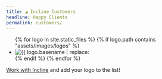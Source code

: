 ```yaml
---
title: ◢ Incline Customers
headline: Happy Clients
permalink: customers/
---
```


<ul class="logos">
{% for logo in site.static_files  %}
  {% if logo.path contains "assets/images/logos" %}
   <li><img src="{{ logo.path }}" alt="{{ logo.basename | replace: "_", " " | capitalize }}" /></li>
  {% endif %}
{% endfor %}
</ul>


[Work with Incline](/) and add your logo to the list!
